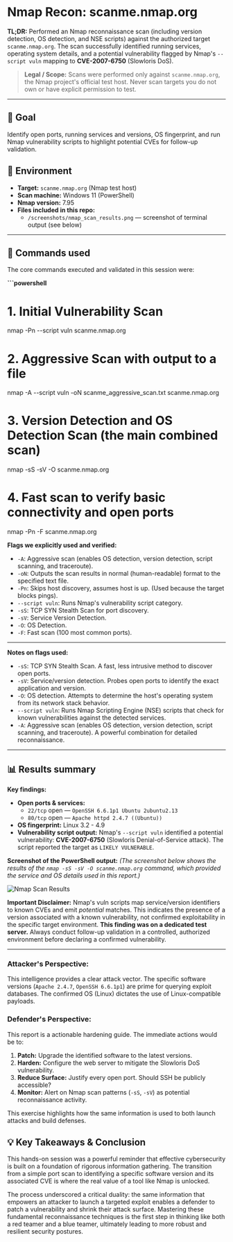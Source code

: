 # Nmap Recon: scanme.nmap.org

**TL;DR:** Performed an Nmap reconnaissance scan (including version detection, OS detection, and NSE scripts) against the authorized target `scanme.nmap.org`. The scan successfully identified running services, operating system details, and a potential vulnerability flagged by Nmap's `--script vuln` mapping to **CVE-2007-6750** (Slowloris DoS).

> **Legal / Scope:** Scans were performed only against `scanme.nmap.org`, the Nmap project's official test host. Never scan targets you do not own or have explicit permission to test.

---

## 🎯 Goal
Identify open ports, running services and versions, OS fingerprint, and run Nmap vulnerability scripts to highlight potential CVEs for follow-up validation.

## 🧰 Environment
- **Target:** `scanme.nmap.org` (Nmap test host)
- **Scan machine:** Windows 11 (PowerShell)
- **Nmap version:** 7.95
- **Files included in this repo:**
  - `/screenshots/nmap_scan_results.png` — screenshot of terminal output (see below)

---

## 🔧 Commands used
The core commands executed and validated in this session were:

**```powershell**
# 1. Initial Vulnerability Scan
nmap -Pn --script vuln scanme.nmap.org

# 2. Aggressive Scan with output to a file
nmap -A --script vuln -oN scanme_aggressive_scan.txt scanme.nmap.org

# 3. Version Detection and OS Detection Scan (the main combined scan)
nmap -sS -sV -O scanme.nmap.org

# 4. Fast scan to verify basic connectivity and open ports
nmap -Pn -F scanme.nmap.org


**Flags we explicitly used and verified:**
- `-A`: Aggressive scan (enables OS detection, version detection, script scanning, and traceroute).
- `-oN`: Outputs the scan results in normal (human-readable) format to the specified text file.
- `-Pn`: Skips host discovery, assumes host is up. (Used because the target blocks pings).
- `--script vuln`: Runs Nmap's vulnerability script category.
- `-sS`: TCP SYN Stealth Scan for port discovery.
- `-sV`: Service Version Detection.
- `-O`: OS Detection.
- `-F`: Fast scan (100 most common ports).

---

**Notes on flags used:**
- `-sS`: TCP SYN Stealth Scan. A fast, less intrusive method to discover open ports.
- `-sV`: Service/version detection. Probes open ports to identify the exact application and version.
- `-O`: OS detection. Attempts to determine the host's operating system from its network stack behavior.
- `--script vuln`: Runs Nmap Scripting Engine (NSE) scripts that check for known vulnerabilities against the detected services.
- `-A`: Aggressive scan (enables OS detection, version detection, script scanning, and traceroute). A powerful combination for detailed reconnaissance.

---

## 📊 Results summary

**Key findings:**
- **Open ports & services:**
  - `22/tcp` open — `OpenSSH 6.6.1p1 Ubuntu 2ubuntu2.13`
  - `80/tcp` open — `Apache httpd 2.4.7 ((Ubuntu))`
- **OS fingerprint:** Linux 3.2 - 4.9
- **Vulnerability script output:** Nmap's `--script vuln` identified a potential vulnerability: **CVE-2007-6750** (Slowloris Denial-of-Service attack). The script reported the target as `LIKELY VULNERABLE`.

**Screenshot of the PowerShell output:**
*(The screenshot below shows the results of the `nmap -sS -sV -O scanme.nmap.org` command, which provided the service and OS details used in this report.)*

![Nmap Scan Results](https://github.com/Major241/cyber-portfolio/blob/main/images/nmap.png.png?raw=true)

**Important Disclaimer:** Nmap's vuln scripts map service/version identifiers to known CVEs and emit *potential* matches. This indicates the presence of a version associated with a known vulnerability, not confirmed exploitability in the specific target environment. **This finding was on a dedicated test server.** Always conduct follow-up validation in a controlled, authorized environment before declaring a confirmed vulnerability.

---

### **Attacker's Perspective:**
This intelligence provides a clear attack vector. The specific software versions (`Apache 2.4.7`, `OpenSSH 6.6.1p1`) are prime for querying exploit databases. The confirmed OS (Linux) dictates the use of Linux-compatible payloads.

### **Defender's Perspective:**
This report is a actionable hardening guide. The immediate actions would be to:
1.  **Patch:** Upgrade the identified software to the latest versions.
2.  **Harden:** Configure the web server to mitigate the Slowloris DoS vulnerability.
3.  **Reduce Surface:** Justify every open port. Should SSH be publicly accessible?
4.  **Monitor:** Alert on Nmap scan patterns (`-sS`, `-sV`) as potential reconnaissance activity.

This exercise highlights how the same information is used to both launch attacks and build defenses.

## 💡 Key Takeaways & Conclusion
This hands-on session was a powerful reminder that effective cybersecurity is built on a foundation of rigorous information gathering. The transition from a simple port scan to identifying a specific software version and its associated CVE is where the real value of a tool like Nmap is unlocked.

The process underscored a critical duality: the same information that empowers an attacker to launch a targeted exploit enables a defender to patch a vulnerability and shrink their attack surface. Mastering these fundamental reconnaissance techniques is the first step in thinking like both a red teamer and a blue teamer, ultimately leading to more robust and resilient security postures.
